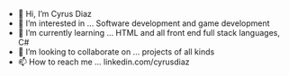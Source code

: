 - 👋 Hi, I’m Cyrus Diaz
- 👀 I’m interested in ... Software development and game development
- 🌱 I’m currently learning ... HTML and all front end full stack languages, C#
- 💞️ I’m looking to collaborate on ... projects of all kinds
- 📫 How to reach me ... linkedin.com/cyrusdiaz

<!---
CyrusDiaz06/CyrusDiaz06 is a ✨ special ✨ repository because its `README.md` (this file) appears on your GitHub profile.
You can click the Preview link to take a look at your changes.
--->
